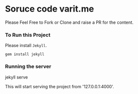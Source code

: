 # Soruce code varit.me 

Please Feel Free to Fork or Clone and raise a PR for the content.

### To Run this Project

Please install `Jekyll`.

```
gem install jekyll
```

### Running the server 

jekyll serve 

This will start serving the project from '127.0.0.1:4000'.
